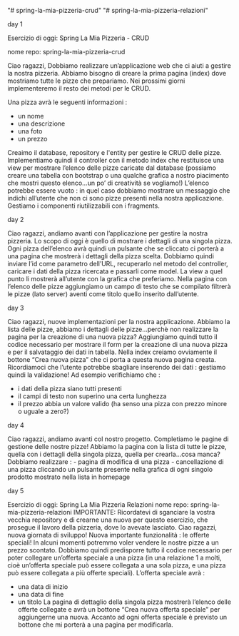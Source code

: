 "# spring-la-mia-pizzeria-crud" 
"# spring-la-mia-pizzeria-relazioni" 

day 1 

Esercizio di oggi: Spring La Mia Pizzeria - CRUD

nome repo: spring-la-mia-pizzeria-crud


Ciao ragazzi,
Dobbiamo realizzare un’applicazione web che ci aiuti a gestire la nostra pizzeria.
Abbiamo bisogno di creare la prima pagina (index) dove mostriamo tutte le pizze che prepariamo. Nei prossimi giorni implementeremo il resto dei metodi per le CRUD.

Una pizza avrà le seguenti informazioni :
- un nome
- una descrizione
- una foto
- un prezzo

Creaimo il database, repository e l'entity per gestire le CRUD delle pizze.
Implementiamo quindi il controller con il metodo index che restituisce una view per mostrare l’elenco delle pizze caricate dal database (possiamo creare una tabella con bootstrap o una qualche grafica a nostro piacimento che mostri questo elenco...un po’ di creatività se vogliamo!)
L’elenco potrebbe essere vuoto : in quel caso dobbiamo mostrare un messaggio che indichi all’utente che non ci sono pizze presenti nella nostra applicazione.
Gestiamo i componenti riutilizzabili con i fragments.

day 2

Ciao ragazzi, andiamo avanti con l’applicazione per gestire la nostra pizzeria. Lo scopo di oggi è quello di mostrare i dettagli di una singola pizza.
Ogni pizza dell’elenco avrà quindi un pulsante che se cliccato ci porterà a una pagina che mostrerà i dettagli della pizza scelta.
Dobbiamo quindi inviare l’id come parametro dell’URL, recuperarlo nel metodo del controller, caricare i dati della pizza ricercata e passarli come model.
La view a quel punto li mostrerà all’utente con la grafica che preferiamo.
Nella pagina con l’elenco delle pizze aggiungiamo un campo di testo che se compilato filtrerà le pizze (lato server) aventi come titolo quello inserito dall’utente.

day 3

Ciao ragazzi,
nuove implementazioni per la nostra applicazione.
Abbiamo la lista delle pizze, abbiamo i dettagli delle pizze...perchè non realizzare la pagina per la creazione di una nuova pizza?
Aggiungiamo quindi tutto il codice necessario per mostrare il form per la creazione di una nuova pizza e per il salvataggio dei dati in tabella.
Nella index creiamo ovviamente il bottone “Crea nuova pizza” che ci porta a questa nuova pagina creata.
Ricordiamoci che l’utente potrebbe sbagliare inserendo dei dati : gestiamo quindi la validazione!
Ad esempio verifichiamo che :
- i dati della pizza siano tutti presenti
- il campi di testo non superino una certa lunghezza
- il prezzo abbia un valore valido (ha senso una pizza con prezzo minore o uguale a zero?)

day 4

Ciao ragazzi, andiamo avanti col nostro progetto.
Completiamo le pagine di gestione delle nostre pizze! Abbiamo la pagina con la lista di tutte le pizze, quella con i dettagli della singola pizza, quella per crearla...cosa manca?
Dobbiamo realizzare : - pagina di modifica di una pizza - cancellazione di una pizza cliccando un pulsante presente nella grafica di ogni singolo prodotto mostrato nella lista in homepage 

day 5

Esercizio di oggi: Spring La Mia Pizzeria Relazioni
nome repo: spring-la-mia-pizzeria-relazioni
IMPORTANTE: Ricordatevi di sganciare la vostra vecchia repository e di crearne una nuova per questo esercizio, che prosegue il lavoro della pizzeria, dove lo avevate lasciato.
Ciao ragazzi,
nuova giornata di sviluppo!
Nuova importante funzionalità : le offerte speciali!
In alcuni momenti potremmo voler vendere le nostre pizze a un prezzo scontato.
Dobbiamo quindi predisporre tutto il codice necessario per poter collegare un’offerta speciale a una pizza (in una relazione 1 a molti, cioè un’offerta speciale può essere collegata a una sola pizza, e una pizza può essere collegata a più offerte speciali).
L’offerta speciale avrà :
- una data di inizio
- una data di fine
- un titolo
La pagina di dettaglio della singola pizza mostrerà l’elenco delle offerte collegate e avrà un bottone “Crea nuova offerta speciale” per aggiungerne una nuova.
Accanto ad ogni offerta speciale è previsto un bottone che mi porterà a una pagina per modificarla.